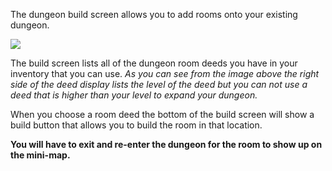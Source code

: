 ---
---
The dungeon build screen allows you to add rooms onto your existing dungeon.

![](http://www.forlornonline.com/images/dungeonbuild.jpg)

The build screen lists all of the dungeon room deeds you have in your inventory that you can use. _As you can see from the image above the right side of the deed display lists the level of the deed but you can not use a deed that is higher than your level to expand your dungeon._

When you choose a room deed the bottom of the build screen will show a build button that allows you to build the room in that location.

**You will have to exit and re-enter the dungeon for the room to show up on the mini-map.**